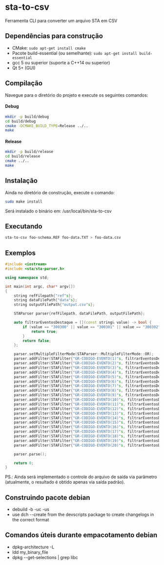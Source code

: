 # sta-to-csv

Ferramenta CLI para converter um arquivo STA em CSV

## Dependências para construção

* CMake: `sudo apt-get install cmake`
* Pacote build-essential (ou semelhante): `sudo apt-get install build-essential`
* gcc 5 ou superior (suporte a C++14 ou superior)
* Qt 5+ (GUI)

## Compilação

Navegue para o diretório do projeto e execute os seguintes comandos:

#### Debug
```bash
mkdir -p build/debug
cd build/debug
cmake -DCMAKE_BUILD_TYPE=Release ../..
make
```

#### Release
```bash
mkdir -p build/release
cd build/release
cmake ../..
make
```

## Instalação

Ainda no diretório de construção, execute o comando:

```bash
sudo make install
```

Será instalado o binário em: /usr/local/bin/sta-to-csv

## Executando

```bash
sta-to-csv foo-schema.REF foo-data.TXT > foo-data.csv
```

## Exemplos

```c++
#include <iostream>
#include <sta/sta-parser.h>

using namespace std;

int main(int argc, char* argv[])
{
	string refFilepath{"ref"s};
	string dataFilePath{"data"s};
	string outputFilePath{"output.csv"s};

	STAParser parser{refFilepath, dataFilePath, outputFilePath};

	auto filtrarEventosDestaque = [](const string& value) -> bool {
		if (value == "300300" || value == "300301" || value == "300302") {
			return true;
		}
		return false;
	};

	parser.setMultipleFilterMode(STAParser::MultipleFilterMode::OR);
	parser.addFilter(STAFilter{"GR-CODIGO-EVENTO(1)"s, filtrarEventosDestaque});
	parser.addFilter(STAFilter{"GR-CODIGO-EVENTO(2)"s, filtrarEventosDestaque});
	parser.addFilter(STAFilter{"GR-CODIGO-EVENTO(3)"s, filtrarEventosDestaque});
	parser.addFilter(STAFilter{"GR-CODIGO-EVENTO(4)"s, filtrarEventosDestaque});
	parser.addFilter(STAFilter{"GR-CODIGO-EVENTO(5)"s, filtrarEventosDestaque});
	parser.addFilter(STAFilter{"GR-CODIGO-EVENTO(6)"s, filtrarEventosDestaque});
	parser.addFilter(STAFilter{"GR-CODIGO-EVENTO(7)"s, filtrarEventosDestaque});
	parser.addFilter(STAFilter{"GR-CODIGO-EVENTO(8)"s, filtrarEventosDestaque});
	parser.addFilter(STAFilter{"GR-CODIGO-EVENTO(9)"s, filtrarEventosDestaque});
	parser.addFilter(STAFilter{"GR-CODIGO-EVENTO(10)"s, filtrarEventosDestaque});
	parser.addFilter(STAFilter{"GR-CODIGO-EVENTO(11)"s, filtrarEventosDestaque});
	parser.addFilter(STAFilter{"GR-CODIGO-EVENTO(12)"s, filtrarEventosDestaque});
	parser.addFilter(STAFilter{"GR-CODIGO-EVENTO(13)"s, filtrarEventosDestaque});
	parser.addFilter(STAFilter{"GR-CODIGO-EVENTO(14)"s, filtrarEventosDestaque});
	parser.addFilter(STAFilter{"GR-CODIGO-EVENTO(15)"s, filtrarEventosDestaque});
	parser.addFilter(STAFilter{"GR-CODIGO-EVENTO(16)"s, filtrarEventosDestaque});
	parser.addFilter(STAFilter{"GR-CODIGO-EVENTO(17)"s, filtrarEventosDestaque});
	parser.addFilter(STAFilter{"GR-CODIGO-EVENTO(18)"s, filtrarEventosDestaque});
	parser.addFilter(STAFilter{"GR-CODIGO-EVENTO(19)"s, filtrarEventosDestaque});
	parser.addFilter(STAFilter{"GR-CODIGO-EVENTO(20)"s, filtrarEventosDestaque});

	parser.parse();

	return 0;
}
```

PS.: Ainda será implementado o controle do arquivo de saída via parâmetro
(atualmente, o resultado é obtido apenas via saída padrão).

## Construindo pacote debian

* debuild -b -uc -us
* use dch --create from the devscripts package to create changelogs in the correct format

## Comandos úteis durante empacotamento debian

 * dpkg-architecture -L
 * ldd my_binary_file
 * dpkg --get-selections | grep libc
